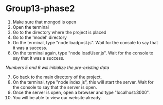 # Group13-phase2

1. Make sure that mongod is open
2. Open the terminal
3. Go to the directory where the project is placed
4. Go to the 'model' directory
5. On the terminal, type "node loadpost.js". Wait for the console to say that it was a success.
6. On the terminal again, type "node loadUser.js". Wait for the console to say that it was a success.

*Numbers 5 and 6 will initialize the pre-existing data*

7. Go back to the main directory of the project.
8. On the terminal, type "node index.js", this will start the server. Wait for the console to say that the server is open.
9. Once the server is open, open a browser and type "localhost:3000".
10. You will be able to view our website already.
